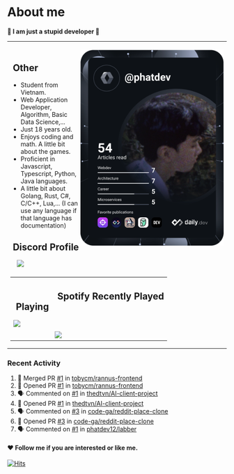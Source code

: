 # About me

<p><b>🤡 I am just a stupid developer 🤡</b></p>

<div>
    <table align="center">
        <tr>
            <td>
                <div align="right">
                    <br/>
                    <img align="right" height="450px" src="https://github.com/phatdev12/phatdev12/blob/main/devcard.svg"/>
                </div>
                <h2> ‍ ‍Other</h2>
                <ul>    
                    <li>Student from Vietnam.</li>
                    <li>Web Application Developer, Algorithm, Basic Data Science,...</li>
                    <li>Just 18 years old.</li>
                    <li>Enjoys coding and math. A little bit about the games.</li>
                    <li>Proficient in Javascript, Typescript, Python, Java languages.</li>
                    <li>A little bit about Golang, Rust, C#, C/C++, Lua,... (I can use any language if that language has documentation)</li>
                </ul>
                <h2> ‍ ‍Discord Profile</h2>
                <span>‍ ‍ ‍ ‍ ‍</span><a href="https://discord.com/users/989176587469586482"><img src="https://discord-readme-badge.vercel.app/api?id=989176587469586482"/></a>
            </td>
        </tr>
        <tr>
            <td>
                <table align="center">
                    <td>
                        <h2> ‍ ‍Playing</h2>
                        <img src="https://spotify-github-profile.vercel.app/api/view?uid=31atwjjntby7tk6j2xodxggmlio4&cover_image=true&theme=compact&show_offline=false&background_color=121212&interchange=false"/>
                    </td>
                    <td>
                        <h2> ‍ ‍Spotify Recently Played</h2>
                        <br/>
                        <br/>
                        <br/>
                        <img align="top" src="https://spotify-recently-played-readme.vercel.app/api?user=31atwjjntby7tk6j2xodxggmlio4&count=5"/>
                    </td>
                </table>
            </td>
        </tr> 
    </table>

</div>

### Recent Activity
<!--START_SECTION:activity-->
1. 🎉 Merged PR [#1](https://github.com/tobycm/rannus-frontend/pull/1) in [tobycm/rannus-frontend](https://github.com/tobycm/rannus-frontend)
2. 💪 Opened PR [#1](https://github.com/tobycm/rannus-frontend/pull/1) in [tobycm/rannus-frontend](https://github.com/tobycm/rannus-frontend)
3. 🗣 Commented on [#1](https://github.com/thedtvn/AI-client-project/pull/1#issuecomment-2320912209) in [thedtvn/AI-client-project](https://github.com/thedtvn/AI-client-project)
4. 💪 Opened PR [#1](https://github.com/thedtvn/AI-client-project/pull/1) in [thedtvn/AI-client-project](https://github.com/thedtvn/AI-client-project)
5. 🗣 Commented on [#3](https://github.com/code-ga/reddit-place-clone/pull/3#issuecomment-2227298051) in [code-ga/reddit-place-clone](https://github.com/code-ga/reddit-place-clone)
6. 💪 Opened PR [#3](https://github.com/code-ga/reddit-place-clone/pull/3) in [code-ga/reddit-place-clone](https://github.com/code-ga/reddit-place-clone)
7. 🗣 Commented on [#1](https://github.com/phatdev12/labber/issues/1#issuecomment-2179805585) in [phatdev12/labber](https://github.com/phatdev12/labber)
<!--END_SECTION:activity-->


#### ❤ Follow me if you are interested or like me.

<a href="https://hits.sh/github.com/phatdev12/"><img alt="Hits" src="https://profile-counter.glitch.me/phatdev/count.svg"/></a>

